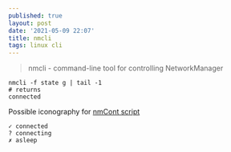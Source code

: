 ```yaml
---
published: true
layout: post
date: '2021-05-09 22:07'
title: nmcli
tags: linux cli 
---
```

> nmcli - command-line tool for controlling NetworkManager

    nmcli -f state g | tail -1
    # returns
    connected

Possible iconography for [nmCont script](https://raw.githubusercontent.com/brontosaurusrex/bucentaur/master/.experiments/bin/nmCont)

    ✓ connected
    ? connecting
    ✗ asleep
